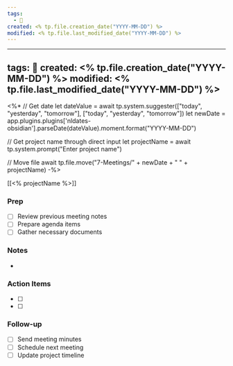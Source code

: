 ```yaml
---
tags:
  - 📅
created: <% tp.file.creation_date("YYYY-MM-DD") %>
modified: <% tp.file.last_modified_date("YYYY-MM-DD") %>
---
```

---
tags: 📅
created: <% tp.file.creation_date("YYYY-MM-DD") %>
modified: <% tp.file.last_modified_date("YYYY-MM-DD") %>
---
<%*
// Get date
let dateValue = await tp.system.suggester(["today", "yesterday", "tomorrow"], ["today", "yesterday", "tomorrow"])
let newDate = app.plugins.plugins['nldates-obsidian'].parseDate(dateValue).moment.format("YYYY-MM-DD")

// Get project name through direct input
let projectName = await tp.system.prompt("Enter project name")

// Move file
await tp.file.move("7-Meetings/" + newDate + " " + projectName)
-%>

[[<% projectName %>]]

### Prep
- [ ] Review previous meeting notes
- [ ] Prepare agenda items
- [ ] Gather necessary documents

### Notes
- 

### Action Items
- [ ] 
- [ ] 


### Follow-up
- [ ] Send meeting minutes
- [ ] Schedule next meeting
- [ ] Update project timeline